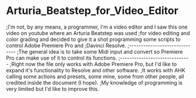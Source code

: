 # Arturia_Beatstep_for_Video_Editor
;I'm not, by any means, a programmer, I'm a video editor and I saw this one video on youtube where an Arturia Beatstep was used
;for video editing and color grading and decided to give it a shot programming some scripts to control Adobe Premiere Pro and
;Davinci Resolve.
;------------------------------
;The general idea is to take some Midi input and convert so Premiere Pro can make use of it to control its functions.
;------------------------------
;Right now the file only works with Adobe Premiere Pro, but I'd like to expand it's functionality to Resolve and other software.
;It works with AHK calling some actions and presets, some mine, some from other people, all credited inside the document (I hope).
;My knowledge of programming is very limited but I'd like to improve this.
